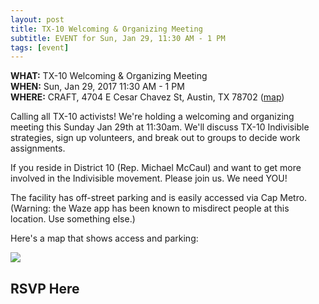 ```yaml
---
layout: post
title: TX-10 Welcoming & Organizing Meeting
subtitle: EVENT for Sun, Jan 29, 11:30 AM - 1 PM
tags: [event]
---
```


<strong>WHAT:</strong> TX-10 Welcoming & Organizing Meeting<br />
<strong>WHEN:</strong> Sun, Jan 29, 2017 11:30 AM - 1 PM<br />
<strong>WHERE:</strong> CRAFT, 4704 E Cesar Chavez St, Austin, TX 78702 ([map](https://goo.gl/maps/UBr6K9ySQ6R2))<br />

Calling all TX-10 activists! We're holding a welcoming and organizing meeting this Sunday Jan 29th at 11:30am. We'll discuss TX-10 Indivisible strategies, sign up volunteers, and break out to groups to decide work assignments.

If you reside in District 10 (Rep. Michael McCaul) and want to get more involved in the Indivisible movement. Please join us. We need YOU!

The facility has off-street parking and is easily accessed via Cap Metro. (Warning: the Waze app has been known to misdirect people at this location. Use something else.)

Here's a map that shows access and parking:

<img src="https://can2-prod.s3.amazonaws.com/uploads/data/000/070/157/original/CRAFT_Map-04.png" />

## RSVP Here

<link href='https://actionnetwork.org/css/style-embed.css' rel='stylesheet' type='text/css' /><script src='https://actionnetwork.org/widgets/v2/event/tx-10-welcoming-organizing-meeting?format=js&source=widget'></script><div id='can-event-area-tx-10-welcoming-organizing-meeting' style='width: 100%'><!-- this div is the target for our HTML insertion --></div>
